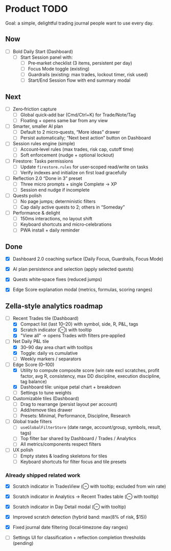 # Product TODO

Goal: a simple, delightful trading journal people want to use every day.

## Now
- [ ] Bold Daily Start (Dashboard)
  - [ ] Start Session panel with:
    - [ ] Pre‑market checklist (3 items, persistent per day)
    - [ ] Focus Mode toggle (existing)
    - [ ] Guardrails (existing: max trades, lockout timer, risk used)
    - [ ] Start/End Session flow with end summary modal

## Next
- [ ] Zero‑friction capture
  - [ ] Global quick‑add bar (Cmd/Ctrl+K) for Trade/Note/Tag
  - [ ] Floating + opens same bar from any view

- [ ] Smarter, smaller AI plan
  - [ ] Default to 2 micro‑quests, “More ideas” drawer
  - [ ] Persist automatically; “Next best action” button on Dashboard

- [ ] Session rules engine (simple)
  - [ ] Account‑level rules (max trades, risk cap, cutoff time)
  - [ ] Soft enforcement (nudge + optional lockout)

- [ ] Firestore: Tasks permissions
  - [ ] Update `firestore.rules` for user‑scoped read/write on tasks
  - [ ] Verify indexes and initialize on first load gracefully

- [ ] Reflection 2.0 “Done in 3” preset
  - [ ] Three micro prompts + single Complete → XP
  - [ ] Session end nudge if incomplete

- [ ] Quests polish
  - [ ] No page jumps; deterministic filters
  - [ ] Cap daily active quests to 2; others in “Someday”

- [ ] Performance & delight
  - [ ] 150ms interactions, no layout shift
  - [ ] Keyboard shortcuts and micro‑celebrations
  - [ ] PWA install + daily reminder

## Done
- [x] Dashboard 2.0 coaching surface (Daily Focus, Guardrails, Focus Mode)
- [x] AI plan persistence and selection (apply selected quests)
- [x] Quests white‑space fixes (reduced jumps)
- [x] Edge Score explanation modal (metrics, formulas, scoring ranges)


## Zella‑style analytics roadmap

- [ ] Recent Trades tile (Dashboard)
  - [x] Compact list (last 10–20) with symbol, side, R, P&L, tags
  - [x] Scratch indicator (⊖) with tooltip
  - [x] "View all" → opens Trades with filters pre‑applied

- [ ] Net Daily P&L tile
  - [x] 30–90 day area chart with tooltips
  - [x] Toggle: daily vs cumulative
  - [ ] Weekly markers / separators

- [ ] Edge Score (0–100)
  - [x] Utility to compute composite score (win rate excl scratches, profit factor, avg R, consistency, max DD discipline, execution discipline, tag balance)
  - [x] Dashboard tile: unique petal chart + breakdown
  - [ ] Settings to tune weights

- [ ] Customizable tiles (Dashboard)
  - [ ] Drag to rearrange (persist layout per account)
  - [ ] Add/remove tiles drawer
  - [ ] Presets: Minimal, Performance, Discipline, Research

- [ ] Global trade filters
  - [ ] `useGlobalFilterStore` (date range, account/group, symbols, result, tags)
  - [ ] Top filter bar shared by Dashboard / Trades / Analytics
  - [ ] All metrics/components respect filters

- [ ] UX polish
  - [ ] Empty states & loading skeletons for tiles
  - [ ] Keyboard shortcuts for filter focus and tile presets

### Already shipped related work
- [x] Scratch indicator in TradesView (⊖ with tooltip; excluded from win rate)
- [x] Scratch indicator in Analytics → Recent Trades table (⊖ with tooltip)
- [x] Scratch indicator in Day Detail modal (⊖ with tooltip)
- [x] Improved scratch detection (hybrid band: max(8% of risk, $15))
- [x] Fixed journal date filtering (local‑timezone day ranges)
- [ ] Settings UI for classification + reflection completion thresholds (pending)


